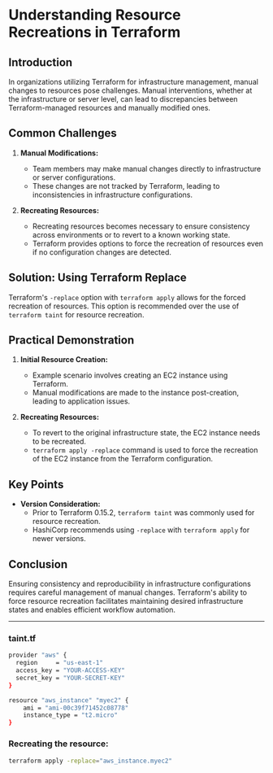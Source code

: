 # Understanding Resource Recreations in Terraform

## Introduction
In organizations utilizing Terraform for infrastructure management, manual changes to resources pose challenges. Manual interventions, whether at the infrastructure or server level, can lead to discrepancies between Terraform-managed resources and manually modified ones.

## Common Challenges
1. **Manual Modifications:**
   - Team members may make manual changes directly to infrastructure or server configurations.
   - These changes are not tracked by Terraform, leading to inconsistencies in infrastructure configurations.

2. **Recreating Resources:**
   - Recreating resources becomes necessary to ensure consistency across environments or to revert to a known working state.
   - Terraform provides options to force the recreation of resources even if no configuration changes are detected.

## Solution: Using Terraform Replace
Terraform's `-replace` option with `terraform apply` allows for the forced recreation of resources. This option is recommended over the use of `terraform taint` for resource recreation.

## Practical Demonstration
1. **Initial Resource Creation:**
   - Example scenario involves creating an EC2 instance using Terraform.
   - Manual modifications are made to the instance post-creation, leading to application issues.

2. **Recreating Resources:**
   - To revert to the original infrastructure state, the EC2 instance needs to be recreated.
   - `terraform apply -replace` command is used to force the recreation of the EC2 instance from the Terraform configuration.

## Key Points
- **Version Consideration:**
   - Prior to Terraform 0.15.2, `terraform taint` was commonly used for resource recreation.
   - HashiCorp recommends using `-replace` with `terraform apply` for newer versions.

## Conclusion
Ensuring consistency and reproducibility in infrastructure configurations requires careful management of manual changes. Terraform's ability to force resource recreation facilitates maintaining desired infrastructure states and enables efficient workflow automation.

---


### taint.tf
```sh
provider "aws" {
  region     = "us-east-1"
  access_key = "YOUR-ACCESS-KEY"
  secret_key = "YOUR-SECRET-KEY"
}

resource "aws_instance" "myec2" {
    ami = "ami-00c39f71452c08778"
    instance_type = "t2.micro"
}

```

### Recreating the resource:
```sh
terraform apply -replace="aws_instance.myec2"
```